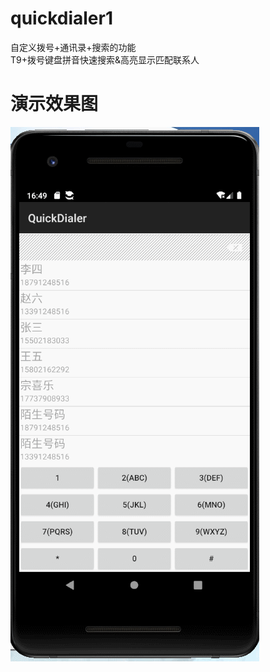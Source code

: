 # quickdialer1
自定义拨号+通讯录+搜索的功能  
T9+拨号键盘拼音快速搜索&amp;高亮显示匹配联系人  

# **演示效果图**  
![效果图](./quickdialer.gif)
